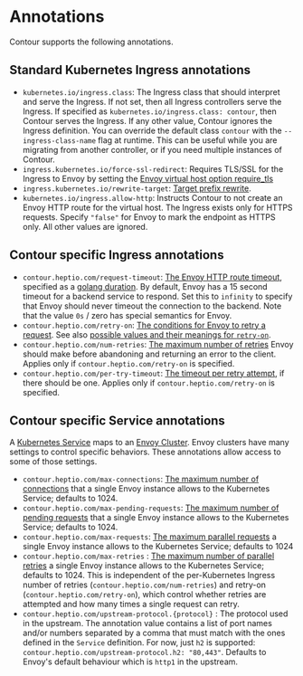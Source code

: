 # Annotations

Contour supports the following annotations.


## Standard Kubernetes Ingress annotations

 - `kubernetes.io/ingress.class`: The Ingress class that should interpret and serve the Ingress. If not set, then all Ingress controllers serve the Ingress. If specified as `kubernetes.io/ingress.class: contour`, then Contour serves the Ingress. If any other value, Contour ignores the Ingress definition. You can override the default class `contour` with the `--ingress-class-name` flag at runtime. This can be useful while you are migrating from another controller, or if you need multiple instances of Contour.
 - `ingress.kubernetes.io/force-ssl-redirect`: Requires TLS/SSL for the Ingress to Envoy by setting the [Envoy virtual host option require_tls](https://www.envoyproxy.io/docs/envoy/latest/api-v2/api/v2/route/route.proto.html#envoy-api-field-route-virtualhost-require-tls)
 - `ingress.kubernetes.io/rewrite-target`: [Target prefix rewrite](https://www.envoyproxy.io/docs/envoy/latest/api-v2/api/v2/route/route.proto#envoy-api-field-route-routeaction-prefix-rewrite).
 - `kubernetes.io/ingress.allow-http`: Instructs Contour to not create an Envoy HTTP route for the virtual host. The Ingress exists only for HTTPS requests. Specify `"false"` for Envoy to mark the endpoint as HTTPS only. All other values are ignored.


## Contour specific Ingress annotations

 - `contour.heptio.com/request-timeout`: [The Envoy HTTP route timeout](https://www.envoyproxy.io/docs/envoy/latest/api-v2/api/v2/route/route.proto.html#envoy-api-field-route-routeaction-timeout), specified as a [golang duration](https://golang.org/pkg/time/#ParseDuration). By default, Envoy has a 15 second timeout for a backend service to respond. Set this to `infinity` to specify that Envoy should never timeout the connection to the backend. Note that the value `0s` / zero has special semantics for Envoy.
 - `contour.heptio.com/retry-on`: [The conditions for Envoy to retry a request](https://www.envoyproxy.io/docs/envoy/latest/api-v2/api/v2/route/route.proto#envoy-api-field-route-routeaction-retrypolicy-retry-on). See also [possible values and their meanings for `retry-on`](https://www.envoyproxy.io/docs/envoy/latest/configuration/http_filters/router_filter.html#config-http-filters-router-x-envoy-retry-on).
 - `contour.heptio.com/num-retries`: [The maximum number of retries](https://www.envoyproxy.io/docs/envoy/latest/configuration/http_filters/router_filter.html#config-http-filters-router-x-envoy-max-retries) Envoy should make before abandoning and returning an error to the client. Applies only if `contour.heptio.com/retry-on` is specified.
 - `contour.heptio.com/per-try-timeout`: [The timeout per retry attempt](https://www.envoyproxy.io/docs/envoy/latest/api-v2/api/v2/route/route.proto#envoy-api-field-route-routeaction-retrypolicy-retry-on), if there should be one. Applies only if `contour.heptio.com/retry-on` is specified.

## Contour specific Service annotations

A [Kubernetes Service](https://kubernetes.io/docs/concepts/services-networking/service/) maps to an [Envoy Cluster](https://www.envoyproxy.io/docs/envoy/latest/intro/arch_overview/terminology). Envoy clusters have many settings to control specific behaviors. These annotations allow access to some of those settings.

- `contour.heptio.com/max-connections`: [The maximum number of connections](https://www.envoyproxy.io/docs/envoy/latest/api-v2/api/v2/cluster/circuit_breaker.proto#envoy-api-field-cluster-circuitbreakers-thresholds-max-connections) that a single Envoy instance allows to the Kubernetes Service; defaults to 1024.
- `contour.heptio.com/max-pending-requests`: [The maximum number of pending requests](https://www.envoyproxy.io/docs/envoy/latest/api-v2/api/v2/cluster/circuit_breaker.proto#envoy-api-field-cluster-circuitbreakers-thresholds-max-pending-requests) that a single Envoy instance allows to the Kubernetes Service; defaults to 1024.
- `contour.heptio.com/max-requests`: [The maximum parallel requests](https://www.envoyproxy.io/docs/envoy/latest/api-v2/api/v2/cluster/circuit_breaker.proto#envoy-api-field-cluster-circuitbreakers-thresholds-max-requests) a single Envoy instance allows to the Kubernetes Service; defaults to 1024
- `contour.heptio.com/max-retries` : [The maximum number of parallel retries](https://www.envoyproxy.io/docs/envoy/latest/api-v2/api/v2/cluster/circuit_breaker.proto#envoy-api-field-cluster-circuitbreakers-thresholds-max-retries) a single Envoy instance allows to the Kubernetes Service; defaults to 1024. This is independent of the per-Kubernetes Ingress number of retries (`contour.heptio.com/num-retries`) and retry-on (`contour.heptio.com/retry-on`), which control whether retries are attempted and how many times a single request can retry.
- `contour.heptio.com/upstream-protocol.{protocol}` : The protocol used in the upstream. The annotation value contains a list of port names and/or numbers separated by a comma that must match with the ones defined in the `Service` definition. For now, just `h2` is supported: `contour.heptio.com/upstream-protocol.h2: "80,443"`. Defaults to Envoy's default behaviour which is `http1` in the upstream.
